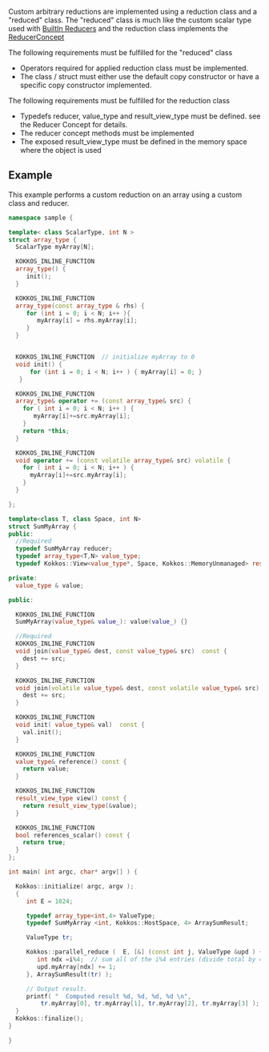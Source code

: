 Custom arbitrary reductions are implemented using a reduction class and a "reduced" class.  The "reduced" class is much like the custom scalar type used with [BuiltIn Reducers](Custom-Reductions%3A-Built-In-Reducers-with-Custom-Scalar-Types) and the reduction class implements the [ReducerConcept](Kokkos%3A%3AReducerConcept)

The following requirements must be fulfilled for the "reduced" class
     
   * Operators required for applied reduction class must be implemented.
   * The class / struct must either use the default copy constructor or have a specific copy constructor 
     implemented. 

The following requirements must be fulfilled for the reduction class
     
   * Typedefs reducer, value_type and result_view_type must be defined.  see the Reducer Concept for details.
   * The reducer concept methods must be implemented
   * The exposed result_view_type must be defined in the memory space where the object is used 

## Example

This example performs a custom reduction on an array using a custom class and reducer. 

```c++
namespace sample {

template< class ScalarType, int N >
struct array_type {
  ScalarType myArray[N];

  KOKKOS_INLINE_FUNCTION
  array_type() {
     init();
  }

  KOKKOS_INLINE_FUNCTION
  array_type(const array_type & rhs) {
     for (int i = 0; i < N; i++ ){
        myArray[i] = rhs.myArray[i];
     }
  }


  KOKKOS_INLINE_FUNCTION  // initialize myArray to 0
  void init() {
      for (int i = 0; i < N; i++ ) { myArray[i] = 0; }
   }

  KOKKOS_INLINE_FUNCTION
  array_type& operator += (const array_type& src) {
    for ( int i = 0; i < N; i++ ) {
       myArray[i]+=src.myArray[i];
    }
    return *this;
  }

  KOKKOS_INLINE_FUNCTION
  void operator += (const volatile array_type& src) volatile {
    for ( int i = 0; i < N; i++ ) {
      myArray[i]+=src.myArray[i];
    }
  }

};

template<class T, class Space, int N>
struct SumMyArray {
public:
  //Required
  typedef SumMyArray reducer;
  typedef array_type<T,N> value_type;
  typedef Kokkos::View<value_type*, Space, Kokkos::MemoryUnmanaged> result_view_type;

private:
  value_type & value;

public:

  KOKKOS_INLINE_FUNCTION
  SumMyArray(value_type& value_): value(value_) {}

  //Required
  KOKKOS_INLINE_FUNCTION
  void join(value_type& dest, const value_type& src)  const {
    dest += src;
  }

  KOKKOS_INLINE_FUNCTION
  void join(volatile value_type& dest, const volatile value_type& src) const {
    dest += src;
  }

  KOKKOS_INLINE_FUNCTION
  void init( value_type& val)  const {
    val.init();
  }

  KOKKOS_INLINE_FUNCTION
  value_type& reference() const {
    return value;
  }

  KOKKOS_INLINE_FUNCTION
  result_view_type view() const {
    return result_view_type(&value);
  }

  KOKKOS_INLINE_FUNCTION
  bool references_scalar() const {
    return true;
  }
};

int main( int argc, char* argv[] ) {

  Kokkos::initialize( argc, argv );
  {
     int E = 1024;

     typedef array_type<int,4> ValueType;
     typedef SumMyArray <int, Kokkos::HostSpace, 4> ArraySumResult;

     ValueType tr;

     Kokkos::parallel_reduce (  E, [&] (const int j, ValueType &upd ) {
        int ndx =i%4;  // sum all of the i%4 entries (divide total by 4)
        upd.myArray[ndx] += 1;
     }, ArraySumResult(tr) );

     // Output result.
     printf( "  Computed result %d, %d, %d, %d \n", 
         tr.myArray[0], tr.myArray[1], tr.myArray[2], tr.myArray[3] );
  }
  Kokkos::finalize();
}

}

```
 